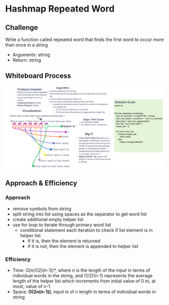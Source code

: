 # Hashmap Repeated Word

## Challenge

Write a function called repeated word that finds the first word to occur more than once in a string

- Arguments: string
- Return: string

## Whiteboard Process

![Hashmap Repeated Word Whiteboard](./hashmap_repeated_word_WB.png)

## Approach & Efficiency

### Approach

- remove symbols from string
- split string into list using spaces as the separator to get word list
- create additional empty helper list
- use for loop to iterate through primary word list
  - conditional statement each iteration to check if list element is in helper list
    - if it is, then the element is returned
    - if it is not, then the element is appended to helper list

### Efficiency

- Time: **O(n*(1/2)(n-1))**, where n is the length of the input in terms of individual words in the string, and (1/2)(n-1) represents the average length of the helper list which increments from initial value of 0 to, at most, value of n-1.
- Space: **O(2n(n-1))**, input is of n length in terms of individual words in string
